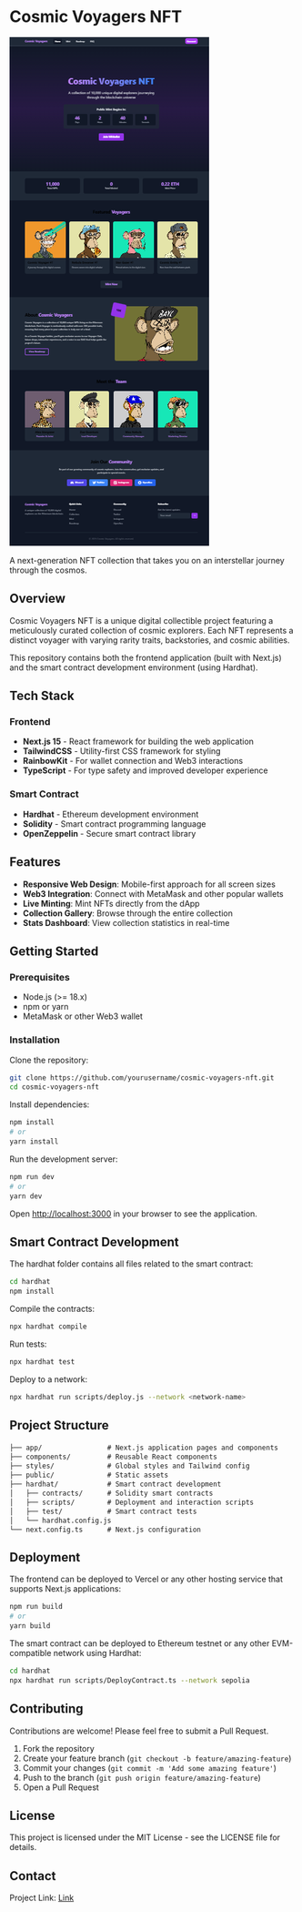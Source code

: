 # Cosmic Voyagers NFT

![Cosmic Voyagers NFT](https://github.com/MariooY2/NFTDrop/blob/main/public/main.png?raw=true)

A next-generation NFT collection that takes you on an interstellar journey through the cosmos.

## Overview

Cosmic Voyagers NFT is a unique digital collectible project featuring a meticulously curated collection of cosmic explorers. Each NFT represents a distinct voyager with varying rarity traits, backstories, and cosmic abilities.

This repository contains both the frontend application (built with Next.js) and the smart contract development environment (using Hardhat).

## Tech Stack

### Frontend

- **Next.js 15** - React framework for building the web application
- **TailwindCSS** - Utility-first CSS framework for styling
- **RainbowKit** - For wallet connection and Web3 interactions
- **TypeScript** - For type safety and improved developer experience

### Smart Contract

- **Hardhat** - Ethereum development environment
- **Solidity** - Smart contract programming language
- **OpenZeppelin** - Secure smart contract library

## Features

- **Responsive Web Design**: Mobile-first approach for all screen sizes
- **Web3 Integration**: Connect with MetaMask and other popular wallets
- **Live Minting**: Mint NFTs directly from the dApp
- **Collection Gallery**: Browse through the entire collection
- **Stats Dashboard**: View collection statistics in real-time

## Getting Started

### Prerequisites

- Node.js (>= 18.x)
- npm or yarn
- MetaMask or other Web3 wallet

### Installation

Clone the repository:

```bash
git clone https://github.com/yourusername/cosmic-voyagers-nft.git
cd cosmic-voyagers-nft
```

Install dependencies:

```bash
npm install
# or
yarn install
```

Run the development server:

```bash
npm run dev
# or
yarn dev
```

Open [http://localhost:3000](http://localhost:3000) in your browser to see the application.

## Smart Contract Development

The hardhat folder contains all files related to the smart contract:

```bash
cd hardhat
npm install
```

Compile the contracts:

```bash
npx hardhat compile
```

Run tests:

```bash
npx hardhat test
```

Deploy to a network:

```bash
npx hardhat run scripts/deploy.js --network <network-name>
```

## Project Structure

```
├── app/                # Next.js application pages and components
├── components/         # Reusable React components
├── styles/             # Global styles and Tailwind config
├── public/             # Static assets
├── hardhat/            # Smart contract development
│   ├── contracts/      # Solidity smart contracts
│   ├── scripts/        # Deployment and interaction scripts
│   ├── test/           # Smart contract tests
│   └── hardhat.config.js
└── next.config.ts      # Next.js configuration
```

## Deployment

The frontend can be deployed to Vercel or any other hosting service that supports Next.js applications:

```bash
npm run build
# or
yarn build
```

The smart contract can be deployed to Ethereum testnet or any other EVM-compatible network using Hardhat:

```bash
cd hardhat
npx hardhat run scripts/DeployContract.ts --network sepolia
```

## Contributing

Contributions are welcome! Please feel free to submit a Pull Request.

1. Fork the repository
2. Create your feature branch (`git checkout -b feature/amazing-feature`)
3. Commit your changes (`git commit -m 'Add some amazing feature'`)
4. Push to the branch (`git push origin feature/amazing-feature`)
5. Open a Pull Request

## License

This project is licensed under the MIT License - see the LICENSE file for details.

## Contact

Project Link: [Link](https://github.com/MariooY2/NFTDrop)
